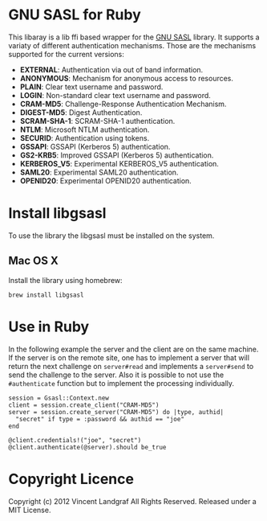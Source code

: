 # GNU SASL for Ruby

This libaray is a lib ffi based wrapper for the [GNU SASL](http://www.gnu.org/software/gsasl/) library. It supports a variaty of different authentication mechanisms. Those are the mechanisms supported for the current versions:

* **EXTERNAL**: Authentication via out of band information.
* **ANONYMOUS**: Mechanism for anonymous access to resources.
* **PLAIN**: Clear text username and password.
* **LOGIN**: Non-standard clear text username and password.
* **CRAM-MD5**: Challenge-Response Authentication Mechanism.
* **DIGEST-MD5**: Digest Authentication.
* **SCRAM-SHA-1**: SCRAM-SHA-1 authentication.
* **NTLM**: Microsoft NTLM authentication.
* **SECURID**: Authentication using tokens.
* **GSSAPI**: GSSAPI (Kerberos 5) authentication.
* **GS2-KRB5**: Improved GSSAPI (Kerberos 5) authentication.
* **KERBEROS\_V5**: Experimental KERBEROS\_V5 authentication.
* **SAML20**: Experimental SAML20 authentication.
* **OPENID20**: Experimental OPENID20 authentication.

# Install libgsasl

To use the library the libgsasl must be installed on the system.

## Mac OS X

Install the library using homebrew:

    brew install libgsasl

# Use in Ruby

In the following example the server and the client are on the same machine. If the server is on the remote site, one has to implement a server that will return the next challenge on `server#read` and implements a `server#send` to send the challenge to the server. Also it is possible to not use the `#authenticate` function but to implement the processing individually.

    session = Gsasl::Context.new
    client = session.create_client("CRAM-MD5")
    server = session.create_server("CRAM-MD5") do |type, authid|
      "secret" if type = :password && authid == "joe"
    end
    
    @client.credentials!("joe", "secret")
    @client.authenticate(@server).should be_true

# Copyright Licence

Copyright (c) 2012 Vincent Landgraf All Rights Reserved. Released under a MIT License.
